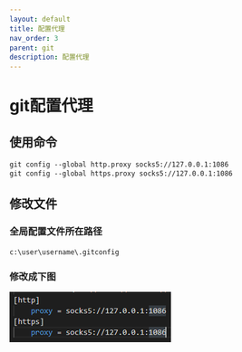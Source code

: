 ```yaml
---
layout: default
title: 配置代理
nav_order: 3
parent: git
description: 配置代理
---
```


# git配置代理
## 使用命令

```
git config --global http.proxy socks5://127.0.0.1:1086
git config --global https.proxy socks5://127.0.0.1:1086
```

## 修改文件

### 全局配置文件所在路径
```
c:\user\username\.gitconfig
```

### 修改成下图
![](/assets/images/docs/git/use-proxy/modify-file.png "配置代理")

